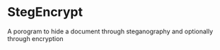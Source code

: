 # StegEncrypt
A porogram to hide a document through steganography and optionally through encryption
